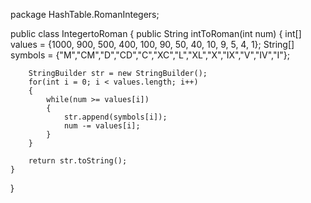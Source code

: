 package HashTable.RomanIntegers;

public class IntegertoRoman {
    public String intToRoman(int num) {
        int[] values = {1000, 900, 500, 400, 100, 90, 50, 40, 10, 9, 5, 4, 1};
        String[] symbols = {"M","CM","D","CD","C","XC","L","XL","X","IX","V","IV","I"};

        StringBuilder str = new StringBuilder();
        for(int i = 0; i < values.length; i++)
        {
            while(num >= values[i])
            {
                str.append(symbols[i]);
                num -= values[i];
            }
        }

        return str.toString();
    }
}
